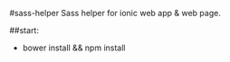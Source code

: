 #sass-helper
Sass helper for ionic web app &amp; web page.

##start:
+ bower install && npm install
